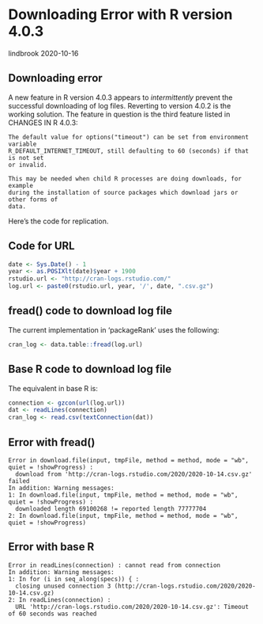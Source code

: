 Downloading Error with R version 4.0.3
================
lindbrook
2020-10-16

## Downloading error

A new feature in R version 4.0.3 appears to *intermittently* prevent the
successful downloading of log files. Reverting to version 4.0.2 is the
working solution. The feature in question is the third feature listed in
CHANGES IN R 4.0.3:

    The default value for options("timeout") can be set from environment variable 
    R_DEFAULT_INTERNET_TIMEOUT, still defaulting to 60 (seconds) if that is not set 
    or invalid.
    
    This may be needed when child R processes are doing downloads, for example 
    during the installation of source packages which download jars or other forms of
    data.

Here’s the code for replication.

## Code for URL

``` r
date <- Sys.Date() - 1
year <- as.POSIXlt(date)$year + 1900
rstudio.url <- "http://cran-logs.rstudio.com/"
log.url <- paste0(rstudio.url, year, '/', date, ".csv.gz")
```

## fread() code to download log file

The current implementation in ‘packageRank’ uses the following:

``` r
cran_log <- data.table::fread(log.url)
```

## Base R code to download log file

The equivalent in base R is:

``` r
connection <- gzcon(url(log.url))
dat <- readLines(connection)
cran_log <- read.csv(textConnection(dat))
```

## Error with fread()

    Error in download.file(input, tmpFile, method = method, mode = "wb", quiet = !showProgress) :
      download from 'http://cran-logs.rstudio.com/2020/2020-10-14.csv.gz' failed
    In addition: Warning messages:
    1: In download.file(input, tmpFile, method = method, mode = "wb", quiet = !showProgress) :
      downloaded length 69100268 != reported length 77777704
    2: In download.file(input, tmpFile, method = method, mode = "wb", quiet = !showProgress)

## Error with base R

    Error in readLines(connection) : cannot read from connection
    In addition: Warning messages:
    1: In for (i in seq_along(specs)) { :
      closing unused connection 3 (http://cran-logs.rstudio.com/2020/2020-10-14.csv.gz)
    2: In readLines(connection) :
      URL 'http://cran-logs.rstudio.com/2020/2020-10-14.csv.gz': Timeout of 60 seconds was reached
